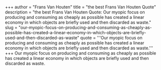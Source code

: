 +++
author = "Frans Van Houten"
title = "the best Frans Van Houten Quote"
description = "the best Frans Van Houten Quote: Our myopic focus on producing and consuming as cheaply as possible has created a linear economy in which objects are briefly used and then discarded as waste."
slug = "our-myopic-focus-on-producing-and-consuming-as-cheaply-as-possible-has-created-a-linear-economy-in-which-objects-are-briefly-used-and-then-discarded-as-waste"
quote = '''Our myopic focus on producing and consuming as cheaply as possible has created a linear economy in which objects are briefly used and then discarded as waste.'''
+++
Our myopic focus on producing and consuming as cheaply as possible has created a linear economy in which objects are briefly used and then discarded as waste.
